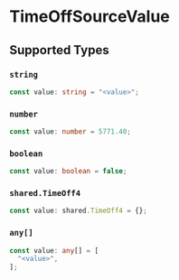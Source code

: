 # TimeOffSourceValue


## Supported Types

### `string`

```typescript
const value: string = "<value>";
```

### `number`

```typescript
const value: number = 5771.40;
```

### `boolean`

```typescript
const value: boolean = false;
```

### `shared.TimeOff4`

```typescript
const value: shared.TimeOff4 = {};
```

### `any[]`

```typescript
const value: any[] = [
  "<value>",
];
```

